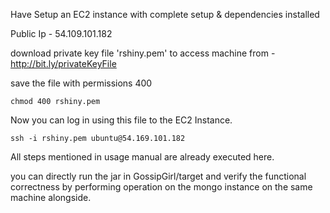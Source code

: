 Have Setup an EC2 instance with complete setup & dependencies installed

Public Ip - 54.109.101.182

download private key file 'rshiny.pem' to access machine from - http://bit.ly/privateKeyFile

save the file with permissions 400

`chmod 400 rshiny.pem`

Now you can log in using this file to the EC2 Instance.

`ssh -i rshiny.pem ubuntu@54.169.101.182`


All steps mentioned in usage manual are already executed here.

you can directly run the jar in GossipGirl/target and verify the functional correctness by performing operation on the mongo instance on the same machine alongside.

